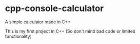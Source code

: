 # cpp-console-calculator
A simple calculator made in C++

This is my first project in C++ (So don't mind bad code or limited functionality)
